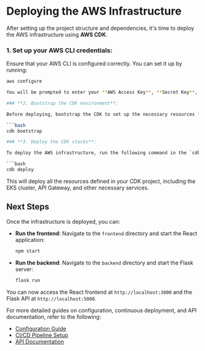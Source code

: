 # **Deploying the AWS Infrastructure**

After setting up the project structure and dependencies, it's time to deploy the AWS infrastructure using **AWS CDK**.

### **1. Set up your AWS CLI credentials**:

Ensure that your AWS CLI is configured correctly. You can set it up by running:

  ```bash
  aws configure

You will be prompted to enter your **AWS Access Key**, **Secret Key**, and **Region**.

### **2. Bootstrap the CDK environment**:

Before deploying, bootstrap the CDK to set up the necessary resources for the environment:

  ```bash
  cdk bootstrap

### **3. Deploy the CDK stacks**:

To deploy the AWS infrastructure, run the following command in the `cdk` directory:

  ```bash
  cdk deploy
  ```

This will deploy all the resources defined in your CDK project, including the EKS cluster, API Gateway, and other necessary services.

## **Next Steps**

Once the infrastructure is deployed, you can:

- **Run the frontend**: Navigate to the `frontend` directory and start the React application:

  ```bash
  npm start
  ```

- **Run the backend**: Navigate to the `backend` directory and start the Flask server:

  ```bash
  flask run
  ```

You can now access the React frontend at `http://localhost:3000` and the Flask API at `http://localhost:5000`.

For more detailed guides on configuration, continuous deployment, and API documentation, refer to the following:

- [Configuration Guide](../configuration/global-config.md)
- [CI/CD Pipeline Setup](../ci-cd/pipeline-setup.md)
- [API Documentation](../api/api-reference.md)
